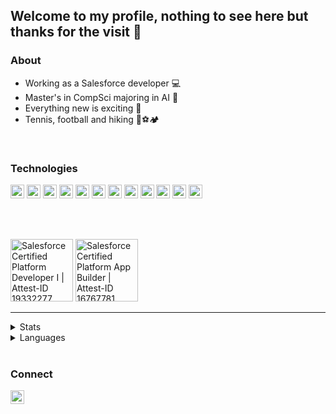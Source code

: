 ## Welcome to my profile, nothing to see here but thanks for the visit 👋


### About
- Working as a Salesforce developer 💻
- Master's in CompSci majoring in AI 🤖
- Everything new is exciting 🌟
- Tennis, football and hiking 🎾⚽🏕️

<br/>

### Technologies

<img alt="Salesforce" width="22px" src="https://cdn.jsdelivr.net/npm/simple-icons@v3/icons/salesforce.svg"/>
<img alt="Javascript" width="22px" src="https://cdn.jsdelivr.net/npm/simple-icons@v3/icons/javascript.svg"/>
<img alt="HTML" width="22px" src="https://cdn.jsdelivr.net/npm/simple-icons@v3/icons/html5.svg"/>
<img alt="CSS" width="22px" src="https://cdn.jsdelivr.net/npm/simple-icons@v3/icons/css3.svg"/>
<img alt="Java" width="22px" src="https://cdn.jsdelivr.net/npm/simple-icons@v3/icons/java.svg"/>
<img alt="Vue" width="22px" src="https://cdn.jsdelivr.net/npm/simple-icons@v3/icons/vue-dot-js.svg"/>
<img alt="Node" width="22px" src="https://cdn.jsdelivr.net/npm/simple-icons@v3/icons/node-dot-js.svg"/>
<img alt="Web components" width="22px" src="https://cdn.jsdelivr.net/npm/simple-icons@v3/icons/webcomponents-dot-org.svg"/>
<img alt="Sass" width="22px" src="https://cdn.jsdelivr.net/npm/simple-icons@v3/icons/sass.svg"/>
<img alt="Jekyll" width="22px" src="https://cdn.jsdelivr.net/npm/simple-icons@v3/icons/jekyll.svg"/>
<img alt="Python" width="22px" src="https://cdn.jsdelivr.net/npm/simple-icons@v3/icons/python.svg"/>
<img alt="Firebase" width="22px" src="https://cdn.jsdelivr.net/npm/simple-icons@v3/icons/firebase.svg"/>
<!--
<img alt="MySQL" width="22px" src="https://cdn.jsdelivr.net/npm/simple-icons@v3/icons/mysql.svg"/>
<img alt="LaTeX" width="22px" src="https://cdn.jsdelivr.net/npm/simple-icons@v3/icons/latex.svg"/>
<img alt="VS Code" width="22px" src="https://cdn.jsdelivr.net/npm/simple-icons@v3/icons/visualstudiocode.svg"/>
<img alt="Adobe inDesign" width="22px" src="https://cdn.jsdelivr.net/npm/simple-icons@v3/icons/adobeindesign.svg"/>
<img alt="Adobe illustrator" width="22px" src="https://cdn.jsdelivr.net/npm/simple-icons@v3/icons/adobeillustrator.svg"/>
<img alt="Adobe Lightroom" width="22px" src="https://cdn.jsdelivr.net/npm/simple-icons@v3/icons/adobelightroomcc.svg"/>
<img alt="Adobe XD" width="22px" src="https://cdn.jsdelivr.net/npm/simple-icons@v3/icons/adobexd.svg"/>
-->

<br/><br/>

<img alt="Salesforce Certified Platform Developer I | Attest-ID 19332277" width="100px" src="https://drm--c.na114.content.force.com/servlet/servlet.ImageServer?id=0153k00000AH6rl&oid=00DF0000000gZsu&lastMod=1571914738000"/>
<img alt="Salesforce Certified Platform App Builder | Attest-ID 16767781" width="100px" src="https://drm--c.na114.content.force.com/servlet/servlet.ImageServer?id=0153k00000AH6rg&oid=00DF0000000gZsu&lastMod=1571914579000"/>


-----

<details>
    <summary> Stats </summary>
    <img align="left" alt="GitHub stats" src="https://github-readme-stats.vercel.app/api?username=hajoch&show_icons=true&hide_border=true&count_private=true" />
</details>
<details>
    <summary> Languages </summary>
    <img alt="Github language stats" src="https://github-readme-stats.vercel.app/api/top-langs/?username=hajoch&layout=compact&count_private=true" />
</details>

<br/>

### Connect

[<img align="left" alt="Hallvard Jore Christensen | LinkedIn" width="22px" src="https://cdn.jsdelivr.net/npm/simple-icons@v3/icons/linkedin.svg"/>][linkedin]
<br/>


[linkedin]: https://linkedin.com/in/hallvardjorechristensen
